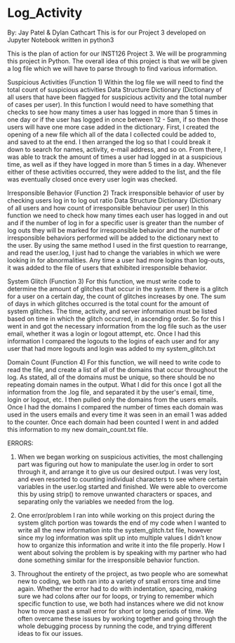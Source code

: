 # Log_Activity

By: Jay Patel & Dylan Cathcart
This is for our Project 3 developed on Jupyter Notebook written in python3

This is the plan of action for our INST126 Project 3. We will be programming this project in Python. The overall idea of this project is that we will be given a log file which we will have to parse through to find various information.

Suspicious Activities (Function 1)
Within the log file we will need to find the total count of suspicious activities Data Structure Dictionary (Dictionary of all users that have been flagged for suspicious activity and the total number of cases per user).  In this function I would need to have something that checks to see how many times a user has logged in more than 5 times in one day or if the user has logged in once between 12 - 5am, if so then those users will have one more case added in the dictionary. First, I created the opening of a new file which all of the data I collected could be added to, and saved to at the end. I then arranged the log so that I could break it down to search for names, activity, e-mail address, and so on. From there, I was able to track the amount of times a user had logged in at a suspicious time, as well as if they have logged in more than 5 times in a day. Whenever either of these activities occurred, they were added to the list, and the file was eventually closed once every user login was checked. 

Irresponsible Behavior (Function 2)
Track irresponsible behavior of user by checking users log in to log out ratio Data Structure Dictionary (Dictionary of all users and how count of irresponsible behaviour per user) In this function we need to check how many times each user has logged in and out and if the number of log in for a specific user is greater than the number of log outs they will be marked for irresponsible behavior and the number of irresponsible behaviors performed will be added to the dictionary next to the user. By using the same method I used in the first question to rearrange, and read the user.log, I just had to change the variables in which we were looking in for abnormalities. Any time a user had more logins than log-outs, it was added to the file of users that exhibited irresponsible behavior. 

System Glitch (Function 3)
For this function, we must write code to determine the amount of glitches that occur in the system. If there is a glitch for a user on a certain day, the count of glitches increases by one. The sum of days in which glitches occurred is the total count for the amount of system glitches. The time, activity, and server information must be listed based on time in which the glitch occurred, in ascending order. So for this I went in and got the necessary information from the log file such as the user email, whether it was a login or logout attempt, etc. Once I had this information I compared the logouts to the logins of each user and for any user that had more logouts and login was added to my system_glitch.txt

Domain Count (Function 4)
For this function, we will need to write code to read the file, and create a list of all of the domains that occur throughout the log. As stated, all of the domains must be unique, so there should be no repeating domain names in the output. What I did for this once I got all the information from the .log file, and separated it by the user's email, time, login or logout, etc. I then pulled only the domains from the users emails. Once I had the domains I compared the number of times each domain was used in the users emails and every time it was seen in an email 1 was added to the counter. Once each domain had been counted I went in and added this information to my new domain_count.txt file.

ERRORS: 
1. When we began working on suspicious activities, the most challenging part was figuring out how to manipulate the user.log in order to sort through it, and arrange it to give us our desired output. I was very lost, and even resorted to counting individual characters to see where certain variables in the user.log started and finished. We were able to overcome this by using strip() to remove unwanted characters or spaces, and separating only the variables we needed from the log. 

2. One error/problem I ran into while working on this project during the system glitch portion was towards the end of my code when I wanted to write all the new information into the system_glitch.txt file, however since my log information was split up into multiple values I didn’t know how to organize this information and write it into the file properly. How I went about solving the problem is by speaking with my partner who had done something similar for the irresponsible behavior function.

3. Throughout the entirety of the project, as two people who are somewhat new to coding, we both ran into a variety of small errors time and time again. Whether the error had to do with indentation, spacing, making sure we had colons after our for loops, or trying to remember which specific function to use, we both had instances where we did not know how to move past a small error for short or long periods of time. We often overcame these issues by working together and going through the whole debugging process by running the code, and trying different ideas to fix our issues. 


